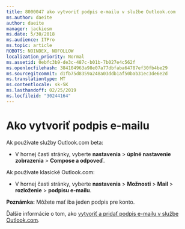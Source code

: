 ```yaml
---
title: 8000047 ako vytvoriť podpis e-mailu v službe Outlook.com
ms.author: daeite
author: daeite
manager: jackiesm
ms.date: 5/30/2018
ms.audience: ITPro
ms.topic: article
ROBOTS: NOINDEX, NOFOLLOW
localization_priority: Normal
ms.assetid: 0ebfc3b9-de3c-487c-b01b-7b027e4c562f
ms.openlocfilehash: 384104963a98e07a77dbfaba64787ef30fb4be29
ms.sourcegitcommit: d1fb75d8359a248a03ddb1af50bab31ec3de6e2d
ms.translationtype: MT
ms.contentlocale: sk-SK
ms.lasthandoff: 02/25/2019
ms.locfileid: "30244164"
---
```

# <a name="how-to-create-an-email-signature"></a>Ako vytvoriť podpis e-mailu

Ak používate služby Outlook.com beta:
  
- V hornej časti stránky, vyberte **nastavenia** \> **úplné nastavenie zobrazenia** \> **Compose a odpoveď**. 
    
Ak používate klasické Outlook.com:
  
- V hornej časti stránky, vyberte **nastavenia** \> **Možnosti** \> **Mail** \> **rozloženie** \> **podpisu e-mailu**. 
    
 **Poznámka:** Môžete mať iba jeden podpis pre konto. 
  
Ďalšie informácie o tom, ako [vytvoriť a pridať podpis e-mailu v službe Outlook.com](https://go.microsoft.com/fwlink/p/?linkid=2001404&amp;clcid=0x409).
  

